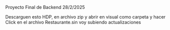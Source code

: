 Proyecto Final de Backend 28/2/2025

Descarguen esto HDP, en archivo zip y abrir en visual como carpeta y hacer Click en el archivo Restaurante.sin
voy subiendo actualizaciones

